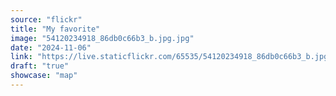 ```yaml
---
source: "flickr"
title: "My favorite"
image: "54120234918_86db0c66b3_b.jpg.jpg"
date: "2024-11-06"
link: "https://live.staticflickr.com/65535/54120234918_86db0c66b3_b.jpg"
draft: "true"
showcase: "map"
---
```

